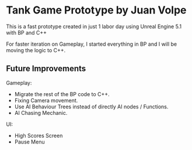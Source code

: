 # Tank Game Prototype by Juan Volpe

This is a fast prototype created in just 1 labor day using Unreal Engine 5.1 with BP and C++

For faster iteration on Gameplay, I started everything in BP and I will be moving the logic to C++.


## Future Improvements
Gameplay:
* Migrate the rest of the BP code to C++.
* Fixing Camera movement.
* Use AI Behaviour Trees instead of directly AI nodes / Functions.
* AI Chasing Mechanic.

UI:
* High Scores Screen
* Pause Menu